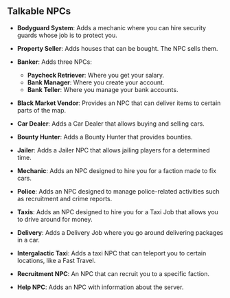 ## Talkable NPCs

- **Bodyguard System**: Adds a mechanic where you can hire security guards whose job is to protect you.

- **Property Seller**: Adds houses that can be bought. The NPC sells them.

- **Banker**: Adds three NPCs:

  - **Paycheck Retriever**: Where you get your salary.
  - **Bank Manager**: Where you create your account.
  - **Bank Teller**: Where you manage your bank accounts.

- **Black Market Vendor**: Provides an NPC that can deliver items to certain parts of the map.

- **Car Dealer**: Adds a Car Dealer that allows buying and selling cars.

- **Bounty Hunter**: Adds a Bounty Hunter that provides bounties.

- **Jailer**: Adds a Jailer NPC that allows jailing players for a determined time.

- **Mechanic**: Adds an NPC designed to hire you for a faction made to fix cars.

- **Police**: Adds an NPC designed to manage police-related activities such as recruitment and crime reports.

- **Taxis**: Adds an NPC designed to hire you for a Taxi Job that allows you to drive around for money.

- **Delivery**: Adds a Delivery Job where you go around delivering packages in a car.

- **Intergalactic Taxi**: Adds a taxi NPC that can teleport you to certain locations, like a Fast Travel.

- **Recruitment NPC**: An NPC that can recruit you to a specific faction.

- **Help NPC**: Adds an NPC with information about the server.